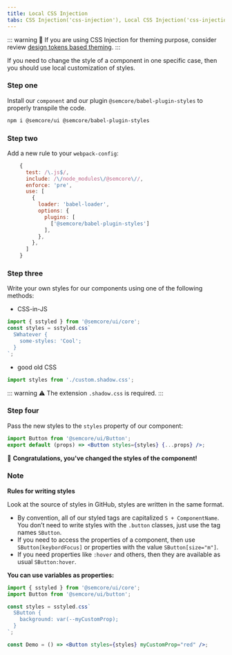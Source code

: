 ```yaml
---
title: Local CSS Injection
tabs: CSS Injection('css-injection'), Local CSS Injection('css-injection-local'), Global CSS Injection('css-injection-global')
---
```


::: warning
:rotating_light: If you are using CSS Injection for theming purpose, consider review [design tokens based theming](/style/design-tokens/design-tokens#themes).
:::

If you need to change the style of a component in one specific case, then you should use local customization of styles.

### Step one

Install our `component` and our plugin `@semcore/babel-plugin-styles` to properly transpile the code.

```bash
npm i @semcore/ui @semcore/babel-plugin-styles
```

### Step two

Add a new rule to your `webpack-config`:

```javascript
    {
      test: /\.js$/,
      include: /\/node_modules\/@semcore\//,
      enforce: 'pre',
      use: [
        {
          loader: 'babel-loader',
          options: {
            plugins: [
              ['@semcore/babel-plugin-styles']
            ],
          },
        },
      ]
    }
```

### Step three

Write your own styles for our components using one of the following methods:

- CSS-in-JS

```jsx
import { sstyled } from '@semcore/ui/core';
const styles = sstyled.css`
  SWhatever {
    some-styles: 'Cool';
  }
`;
```

- good old CSS

```jsx
import styles from './custom.shadow.css';
```

::: warning
:warning: The extension `.shadow.css` is required.
:::

### Step four

Pass the new styles to the `styles` property of our component:

```jsx
import Button from '@semcore/ui/Button';
export default (props) => <Button styles={styles} {...props} />;
```

👯‍ **Congratulations, you've changed the styles of the component!**

### Note

**Rules for writing styles**

Look at the source of styles in GitHub, styles are written in the same format.

- By convention, all of our styled tags are capitalized `S + ComponentName`. You don’t need to write styles with the `.button` classes, just use the tag names `SButton`.
- If you need to access the properties of a component, then use `SButton[keybordFocus]` or properties with the value `SButton[size="m"]`.
- If you need properties like `:hover` and others, then they are available as usual `SButton:hover`.

**You can use variables as properties:**

```jsx
import { sstyled } from '@semcore/ui/core';
import Button from '@semcore/ui/button';

const styles = sstyled.css`
  SButton {
    background: var(--myCustomProp);
  }
`;

const Demo = () => <Button styles={styles} myCustomProp="red" />;
```
